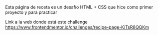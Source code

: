 Esta página de receta es un desafío HTML + CSS que hice como primer proyecto y para practicar

Link a la web donde está este challenge
https://www.frontendmentor.io/challenges/recipe-page-KiTsR8QQKm

